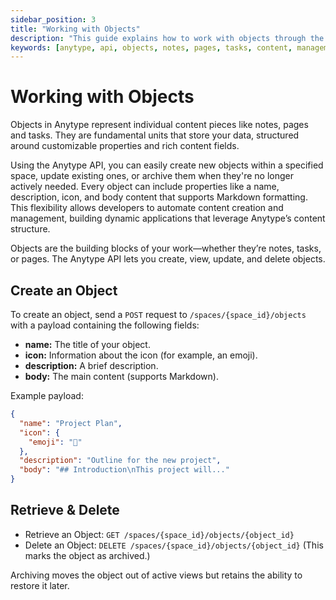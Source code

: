 ```yaml
---
sidebar_position: 3
title: "Working with Objects"
description: "This guide explains how to work with objects through the Anytype API."
keywords: [anytype, api, objects, notes, pages, tasks, content, management]
---
```


# Working with Objects

Objects in Anytype represent individual content pieces like notes, pages and tasks. They are fundamental units that store your data, structured around customizable properties and rich content fields.

Using the Anytype API, you can easily create new objects within a specified space, update existing ones, or archive them when they're no longer actively needed. Every object can include properties like a name, description, icon, and body content that supports Markdown formatting. This flexibility allows developers to automate content creation and management, building dynamic applications that leverage Anytype’s content structure.

Objects are the building blocks of your work—whether they’re notes, tasks, or pages. The Anytype API lets you create, view, update, and delete objects.

## Create an Object

To create an object, send a `POST` request to `/spaces/{space_id}/objects` with a payload containing the following fields:

- **name:** The title of your object.
- **icon:** Information about the icon (for example, an emoji).
- **description:** A brief description.
- **body:** The main content (supports Markdown).

Example payload:

```json
{
  "name": "Project Plan",
  "icon": {
    "emoji": "📄"
  },
  "description": "Outline for the new project",
  "body": "## Introduction\nThis project will..."
}
```

## Retrieve & Delete

- Retrieve an Object:
  `GET /spaces/{space_id}/objects/{object_id}`
- Delete an Object:
  `DELETE /spaces/{space_id}/objects/{object_id}`
  (This marks the object as archived.)

Archiving moves the object out of active views but retains the ability to restore it later.
